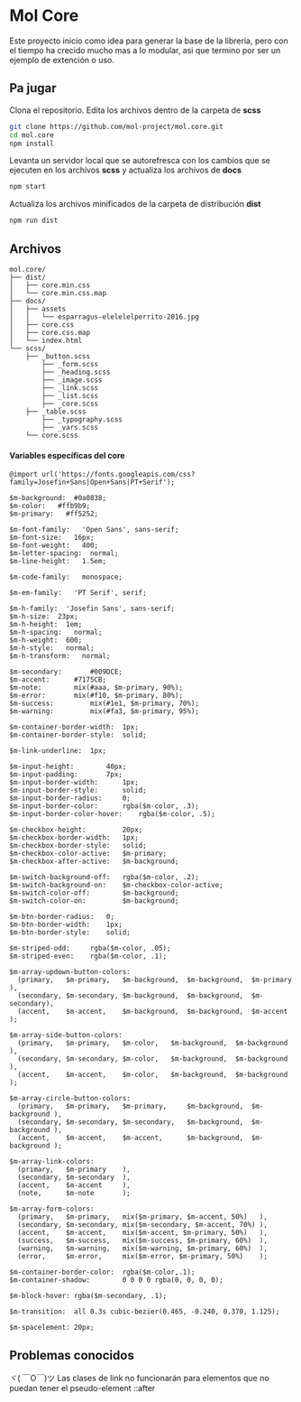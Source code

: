# Mol Core

Este proyecto inicio como idea para generar la base de la libreria, pero con el tiempo ha crecido mucho mas a lo modular, asi que termino por ser un ejemplo de extención o uso.


## Pa jugar
Clona el repositorio. Edita los archivos dentro de la carpeta de **scss**
```sh
git clone https://github.com/mol-project/mol.core.git
cd mol.core
npm install
```

Levanta un servidor local que se autorefresca con los cambios que se ejecuten en los archivos **scss** y actualiza los archivos de **docs**
```sh
npm start
```

Actualiza los archivos minificados de la carpeta de distribución **dist**
```sh
npm run dist
```

## Archivos
``` text
mol.core/
├── dist/
│   ├── core.min.css
│   └── core.min.css.map
├── docs/
│   ├── assets
│   │   └── esparragus-elelelelperrito-2016.jpg
│   ├── core.css
│   ├── core.css.map
│   └── index.html
└── scss/
    ├── _button.scss
		├── _form.scss
		├── _heading.scss
		├── _image.scss
		├── _link.scss
		├── _list.scss
		├── _core.scss
    ├── _table.scss
		├── _typography.scss
		├── _vars.scss
    └── core.scss
```


#### Variables específicas del core
```text
@import url('https://fonts.googleapis.com/css?family=Josefin+Sans|Open+Sans|PT+Serif');

$m-background:  #0a0838;
$m-color:   #ffb9b9;
$m-primary:   #ff5252;

$m-font-family:   'Open Sans', sans-serif;
$m-font-size:   16px;
$m-font-weight:   400;
$m-letter-spacing:  normal;
$m-line-height:   1.5em;

$m-code-family:   monospace;

$m-em-family:   'PT Serif', serif;

$m-h-family:  'Josefin Sans', sans-serif;
$m-h-size:  23px;
$m-h-height:  1em;
$m-h-spacing:   normal;
$m-h-weight:  600;
$m-h-style:   normal;
$m-h-transform:   normal;

$m-secondary: 		#009DCE;
$m-accent: 		#7175CB;
$m-note: 		mix(#aaa, $m-primary, 90%);
$m-error: 		mix(#f10, $m-primary, 80%);
$m-success: 		mix(#1e1, $m-primary, 70%);
$m-warning: 		mix(#fa3, $m-primary, 95%);

$m-container-border-width:  1px;
$m-container-border-style:  solid;

$m-link-underline: 	1px;

$m-input-height: 		40px;
$m-input-padding: 		7px;
$m-input-border-width: 		1px;
$m-input-border-style: 		solid;
$m-input-border-radius: 	0;
$m-input-border-color: 		rgba($m-color, .3);
$m-input-border-color-hover: 	rgba($m-color, .5);

$m-checkbox-height: 		20px;
$m-checkbox-border-width: 	1px;
$m-checkbox-border-style: 	solid;
$m-checkbox-color-active: 	$m-primary;
$m-checkbox-after-active: 	$m-background;

$m-switch-background-off: 	rgba($m-color, .2);
$m-switch-background-on: 	$m-checkbox-color-active;
$m-switch-color-off: 		$m-background;
$m-switch-color-on: 		$m-background;

$m-btn-border-radius: 	0;
$m-btn-border-width: 	1px;
$m-btn-border-style: 	solid;

$m-striped-odd: 	rgba($m-color, .05);
$m-striped-even: 	rgba($m-color, .1);

$m-array-updown-button-colors:
  (primary,   $m-primary,   $m-background,  $m-background,  $m-primary  ),
  (secondary, $m-secondary, $m-background,  $m-background,  $m-secondary),
  (accent,    $m-accent,    $m-background,  $m-background,  $m-accent   );

$m-array-side-button-colors:
  (primary,   $m-primary,   $m-color,   $m-background,  $m-background ),
  (secondary, $m-secondary, $m-color,   $m-background,  $m-background ),
  (accent,    $m-accent,    $m-color,   $m-background,  $m-background );

$m-array-circle-button-colors:
  (primary,   $m-primary,   $m-primary,     $m-background,  $m-background ),
  (secondary, $m-secondary, $m-secondary,   $m-background,  $m-background ),
  (accent,    $m-accent,    $m-accent,      $m-background,  $m-background );

$m-array-link-colors:
  (primary,   $m-primary    ),
  (secondary, $m-secondary  ),
  (accent,    $m-accent     ),
  (note,      $m-note       );

$m-array-form-colors:
  (primary,   $m-primary,   mix($m-primary, $m-accent, 50%)   ),
  (secondary, $m-secondary, mix($m-secondary, $m-accent, 70%) ),
  (accent,    $m-accent,    mix($m-accent, $m-primary, 50%)   ),
  (success,   $m-success,   mix($m-success, $m-primary, 60%)  ),
  (warning,   $m-warning,   mix($m-warning, $m-primary, 60%)  ),
  (error,     $m-error,     mix($m-error, $m-primary, 50%)    );

$m-container-border-color:  rgba($m-color,.1);
$m-container-shadow:        0 0 0 0 rgba(0, 0, 0, 0);

$m-block-hover: rgba($m-secondary, .1);

$m-transition: 	all 0.3s cubic-bezier(0.465, -0.240, 0.370, 1.125);

$m-spacelement: 20px;
```


## Problemas conocidos

ヾ( ￣O￣)ツ Las clases de link no funcionarán para elementos que no puedan tener el pseudo-element ::after
